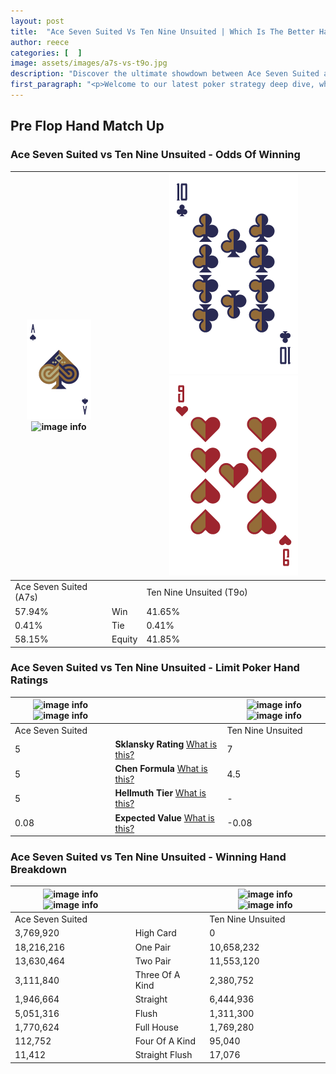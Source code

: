 ```yaml
---
layout: post
title:  "Ace Seven Suited Vs Ten Nine Unsuited | Which Is The Better Hand In Poker? A Complete Guide"
author: reece
categories: [  ]
image: assets/images/a7s-vs-t9o.jpg
description: "Discover the ultimate showdown between Ace Seven Suited and Ten Nine Unsuited in poker! Uncover the odds, strategies, and scenarios where one hand triumphs over the other. Get ready to up your poker game with this thrilling analysis."
first_paragraph: "<p>Welcome to our latest poker strategy deep dive, where we're pitting two distinct hands against each other in a high-stakes showdown: Ace Seven Suited vs Ten Nine Unsuited.</p><p>In the dynamic world of poker, every decision counts, and knowing which hand holds the upper hand is key to your success at the table.</p><p>In this article, we'll dissect these two hands, explore the scenarios where one dominates the other, and equip you with the knowledge to make strategic choices that can tip the odds in your favor.</p><p>Get ready to unravel the intriguing dynamics of these poker hands and elevate your game to new heights.</p>"
---
```




[comment]: # (sp0)

## Pre Flop Hand Match Up

<div class="table hand-ratings" markdown="1"> 



### Ace Seven Suited vs Ten Nine Unsuited - Odds Of Winning


    
| ![image info](assets/images/hand1/a.png) ![image info](assets/images/hand1/7s.png) |  | ![image info](assets/images/hand2/t.png) ![image info](assets/images/hand2/9o.png) |
| -------- | -------- | -------- |
| Ace Seven Suited (A7s) |  | Ten Nine Unsuited (T9o) |
| 57.94% | Win | 41.65% |
| 0.41% | Tie | 0.41% |
| 58.15% | Equity | 41.85% |




[comment]: # (sp1)



### Ace Seven Suited vs Ten Nine Unsuited - Limit Poker Hand Ratings


    
| ![image info](https://www.riverpairs.com/assets/images/hand1/a.png) ![image info](https://www.riverpairs.com/assets/images/hand1/7s.png) |  | ![image info](https://www.riverpairs.com/assets/images/hand2/t.png) ![image info](https://www.riverpairs.com/assets/images/hand2/9o.png) |
| -------- | -------- | -------- |
| Ace Seven Suited |  | Ten Nine Unsuited |
| 5 | **Sklansky Rating** [What is this?](/sklansky-rating-explained) | 7 |
| 5 | **Chen Formula** [What is this?](/chen-formula-explained) | 4.5 |
| 5 | **Hellmuth Tier** [What is this?](/Hellmuth-tier-explained) | - |
| 0.08 | **Expected Value** [What is this?](/expected-value-explained) | -0.08 |




[comment]: # (sp2)



### Ace Seven Suited vs Ten Nine Unsuited - Winning Hand Breakdown


    
| ![image info](https://www.riverpairs.com/assets/images/hand1/a.png) ![image info](https://www.riverpairs.com/assets/images/hand1/7s.png) |  | ![image info](https://www.riverpairs.com/assets/images/hand2/t.png) ![image info](https://www.riverpairs.com/assets/images/hand2/9o.png) |
| -------- | -------- | -------- |
| Ace Seven Suited |  | Ten Nine Unsuited |
| 3,769,920 | High Card | 0 |
| 18,216,216 | One Pair | 10,658,232 |
| 13,630,464 | Two Pair | 11,553,120 |
| 3,111,840 | Three Of A Kind | 2,380,752 |
| 1,946,664 | Straight | 6,444,936 |
| 5,051,316 | Flush | 1,311,300 |
| 1,770,624 | Full House | 1,769,280 |
| 112,752 | Four Of A Kind | 95,040 |
| 11,412 | Straight Flush | 17,076 |




[comment]: # (sp3)



</div>

[comment]: # (sp4)



[comment]: # (sp5)


